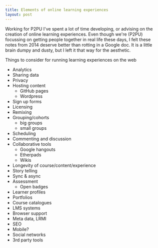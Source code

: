 ```yaml
---
title: Elements of online learning experiences
layout: post
---
```

Working for P2PU I've spent a lot of time developing, or advising on the creation of online learning experiences. Even though we're (P2PU) focussing on getting people together in real life these days, I felt these notes from 2014 deserve better than rotting in a Google doc. It is a little brain dumpy and dusty, but I left it that way for the aesthetic.

Things to consider for running learning experiences on the web

- Analytics
- Sharing data
- Privacy
- Hosting content
   - GitHub pages
   - Wordpress
- Sign up forms
- Licensing
- Remixing
- Grouping/cohorts
   - big groups
   - small groups
- Scheduling
- Commenting and discussion
- Collaborative tools
   - Google hangouts
   - Etherpads
   - Wikis
- Longevity of course/content/experience
- Story telling
- Sync & async
- Assessment
   - Open badges
- Learner profiles
- Portfolios
- Course catalogues
- LMS systems
- Browser support
- Meta data, LRMI
- SEO
- Mobile?
- Social networks
- 3rd party tools
